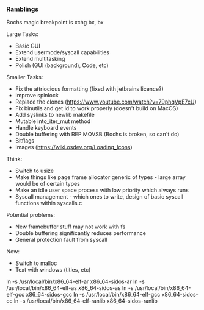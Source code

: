 ### Ramblings

Bochs magic breakpoint is xchg bx, bx

Large Tasks:
- Basic GUI
- Extend usermode/syscall capabilities 
- Extend multitasking
- Polish (GUI (background), Code, etc)

Smaller Tasks:
- Fix the attriocious formatting (fixed with jetbrains licence?)
- Improve spinlock
- Replace the clones (https://www.youtube.com/watch?v=79phqVpE7cU) 
- Fix binutils and get ld to work properly (doesn't build on MacOS)
- Add syslinks to newlib makefile
- Mutable into_iter_mut method
- Handle keyboard events
- Double buffering with REP MOVSB (Bochs is broken, so can't do)
- Bitflags
- Images (https://wiki.osdev.org/Loading_Icons)

Think:
- Switch to usize
- Make things like page frame allocator generic of types - large array would be of certain types
- Make an idle user space process with low priority which always runs
- Syscall management - which ones to write, design of basic syscall functions within syscalls.c

Potential problems:
- New framebuffer stuff may not work with fs
- Double buffering significantly reduces performance
- General protection fault from syscall

Now:
- Switch to malloc
- Text with windows (titles, etc)

ln -s /usr/local/bin/x86_64-elf-ar x86_64-sidos-ar
ln -s /usr/local/bin/x86_64-elf-as x86_64-sidos-as
ln -s /usr/local/bin/x86_64-elf-gcc x86_64-sidos-gcc
ln -s /usr/local/bin/x86_64-elf-gcc x86_64-sidos-cc
ln -s /usr/local/bin/x86_64-elf-ranlib x86_64-sidos-ranlib

